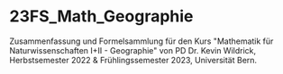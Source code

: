 # 23FS_Math_Geographie
Zusammenfassung und Formelsammlung für den Kurs "Mathematik für Naturwissenschaften I+II - Geographie" von PD Dr. Kevin Wildrick, Herbstsemester 2022 &amp; Frühlingssemester 2023, Universität Bern.
